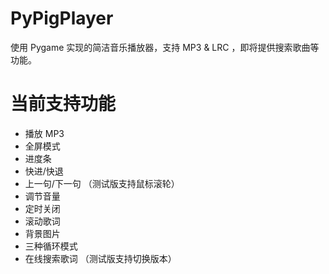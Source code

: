 # PyPigPlayer

使用 Pygame 实现的简洁音乐播放器，支持 MP3 & LRC ，即将提供搜索歌曲等功能。


# 当前支持功能

- 播放 MP3
- 全屏模式
- 进度条
- 快进/快退
- 上一句/下一句
  （测试版支持鼠标滚轮）
- 调节音量
- 定时关闭
- 滚动歌词
- 背景图片
- 三种循环模式
- 在线搜索歌词
  （测试版支持切换版本）
